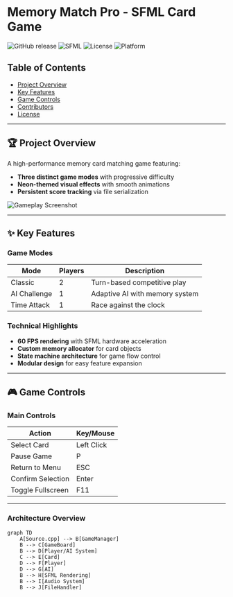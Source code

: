 # Memory Match Pro - SFML Card Game

![GitHub release](https://img.shields.io/github/v/release/malik-nisarahmad/memory-matching-game)
![SFML](https://img.shields.io/badge/SFML-2.5.1+-brightgreen)
![License](https://img.shields.io/badge/License-MIT-blue)
![Platform](https://img.shields.io/badge/platform-Windows%20%7C%20Linux%20%7C%20macOS-lightgrey)

## Table of Contents
- [Project Overview](#-project-overview)
- [Key Features](#-key-features)
- [Game Controls](#-game-controls)
- [Contributors](#-contributors)
- [License](#-license)

---

## 🏆 Project Overview
A high-performance memory card matching game featuring:
- **Three distinct game modes** with progressive difficulty
- **Neon-themed visual effects** with smooth animations
- **Persistent score tracking** via file serialization

![Gameplay Screenshot](/assets/screenshot.png)

---

## ✨ Key Features

### Game Modes
| Mode | Players | Description |
|------|---------|-------------|
| Classic | 2 | Turn-based competitive play |
| AI Challenge | 1 | Adaptive AI with memory system |
| Time Attack | 1 | Race against the clock |

### Technical Highlights
- **60 FPS rendering** with SFML hardware acceleration
- **Custom memory allocator** for card objects
- **State machine architecture** for game flow control
- **Modular design** for easy feature expansion

---

## 🎮 Game Controls

### Main Controls
| Action | Key/Mouse |
|--------|-----------|
| Select Card | Left Click |
| Pause Game | P |
| Return to Menu | ESC |
| Confirm Selection | Enter |
| Toggle Fullscreen | F11 |
---



### Architecture Overview
```mermaid
graph TD
    A[Source.cpp] --> B[GameManager]
    B --> C[GameBoard]
    B --> D[Player/AI System]
    C --> E[Card]
    D --> F[Player]
    D --> G[AI]
    B --> H[SFML Rendering]
    B --> I[Audio System]
    B --> J[FileHandler]